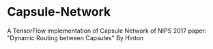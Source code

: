 # Capsule-Network
A TensorFlow implementation of Capsule Network of NIPS 2017 paper: "Dynamic Routing between Capsules" By Hinton
